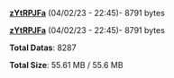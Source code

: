 [**zYtRPJFa**](/data/zYtRPJFa.txt) (04/02/23 - 22:45)- 8791 bytes

[**zYtRPJFa**](/data/zYtRPJFa.txt) (04/02/23 - 22:45)- 8791 bytes

**Total Datas**: 8287

**Total Size**: 55.61 MB / 55.6 MB